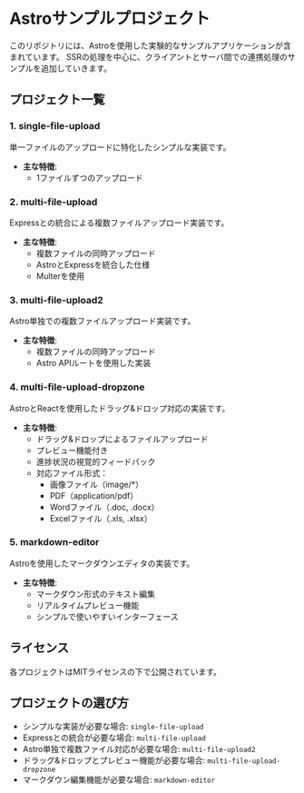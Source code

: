 # Astroサンプルプロジェクト

このリポジトリには、Astroを使用した実験的なサンプルアプリケーションが含まれています。
SSRの処理を中心に、クライアントとサーバ間での連携処理のサンプルを追加していきます。

## プロジェクト一覧

### 1. single-file-upload
単一ファイルのアップロードに特化したシンプルな実装です。

- **主な特徴**:
  - 1ファイルずつのアップロード

### 2. multi-file-upload
Expressとの統合による複数ファイルアップロード実装です。

- **主な特徴**:
  - 複数ファイルの同時アップロード
  - AstroとExpressを統合した仕様
  - Multerを使用

### 3. multi-file-upload2
Astro単独での複数ファイルアップロード実装です。

- **主な特徴**:
  - 複数ファイルの同時アップロード
  - Astro APIルートを使用した実装

### 4. multi-file-upload-dropzone
AstroとReactを使用したドラッグ&ドロップ対応の実装です。

- **主な特徴**:
  - ドラッグ&ドロップによるファイルアップロード
  - プレビュー機能付き
  - 進捗状況の視覚的フィードバック
  - 対応ファイル形式：
    - 画像ファイル（image/*）
    - PDF（application/pdf）
    - Wordファイル（.doc, .docx）
    - Excelファイル（.xls, .xlsx）

### 5. markdown-editor
Astroを使用したマークダウンエディタの実装です。

- **主な特徴**:
  - マークダウン形式のテキスト編集
  - リアルタイムプレビュー機能
  - シンプルで使いやすいインターフェース

## ライセンス

各プロジェクトはMITライセンスの下で公開されています。

## プロジェクトの選び方

- シンプルな実装が必要な場合: `single-file-upload`
- Expressとの統合が必要な場合: `multi-file-upload`
- Astro単独で複数ファイル対応が必要な場合: `multi-file-upload2`
- ドラッグ&ドロップとプレビュー機能が必要な場合: `multi-file-upload-dropzone`
- マークダウン編集機能が必要な場合: `markdown-editor`
